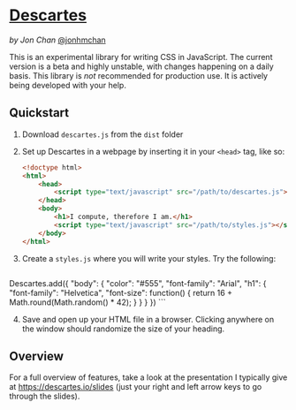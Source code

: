 # [Descartes](https://descartes.io/)
*by Jon Chan* [@jonhmchan](http://twitter.com/jonhmchan/)

This is an experimental library for writing CSS in JavaScript. The current version is a beta and highly unstable, with changes happening on a daily basis. This library is *not* recommended for production use. It is actively being developed with your help.

## Quickstart

1. Download `descartes.js` from the `dist` folder
2. Set up Descartes in a webpage by inserting it in your `<head>` tag, like so:

    ```html
	<!doctype html>
	<html>
		<head>
			<script type="text/javascript" src="/path/to/descartes.js"></script>
		</head>
		<body>
			<h1>I compute, therefore I am.</h1>
			<script type="text/javascript" src="/path/to/styles.js"></script>
		</body>
	</html>
    ```

3. Create a `styles.js` where you will write your styles. Try the following:

    ```javascript
Descartes.add({
		"body": {
			"color": "#555",
			"font-family": "Arial",
			"h1": {
				"font-family": "Helvetica",
				"font-size": function() {
					return 16 + Math.round(Math.random() * 42);
				}
			}
		}
})
    ```

4. Save and open up your HTML file in a browser. Clicking anywhere on the window should randomize the size of your heading.


## Overview

For a full overview of features, take a look at the presentation I typically give at https://descartes.io/slides (just your right and left arrow keys to go through the slides).
